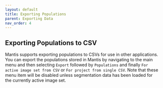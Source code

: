 ```yaml
---
layout: default
title: Exporting Populations
parent: Exporting Data
nav_order: 4
---
```


## Exporting Populations to CSV

Mantis supports exporting populations to CSVs for use in other applications. You can export the populations stored in Mantis by navigating to the main menu and then selecting `Export` followed by `Populations` and finally `For active image set from CSV` or `For project from single CSV`. Note that these menu item will be disabled unless segmentation data has been loaded for the currently active image set.